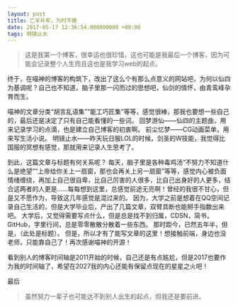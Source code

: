 ```yaml
---
layout: post
title: 亡羊补牢，为时不晚
date: 2017-05-17 12:36:54.000000000 +09:00
tags: 明镜止水
---
```


> 这是我第一个博客，很幸运也很珍惜，这也可能是我最后一个博客，因为可能会记录整个人生而且这也是我学习web的起点。

终于，在喵神的博客的构筑下，改出了这么个有那么点意义的网站吧，为何以仙四为基调呢？自己也不知道，脑子里那一闪而过的思想吧，仙剑的情怀，由青鸾峰孕育而生。

喵神的文章分类“胡言乱语集”“能工巧匠集”等等，感觉很棒，那我也要想一些自己的，最后还是决定了只有自己能看懂的一些词。
回梦游仙——仙四的主题曲，用来记录学习的点滴，也是建立自己博客的初衷啊。
前尘忆梦——CG动画菜单，用来写生活小说。
明镜止水——昨天玩日服LOL的时候，剑圣的W技能，我觉得比国服的冥想有感觉，那就用来记录人生思考了。

到此，这篇文章与标题有何关系呢？
每天，脑子里是各种毒鸡汤“不努力不知道什么是绝望”“上帝给你关上一扇窗，那也会再关上另一扇窗”等等，感觉内心被负面情绪缠绕，再加上自己很自卑，比自己厉害的人很多，比自己出身好的人更多，结合这两者的人更是……每每想到这里，总感觉前途无亮啊！曾经的我很不甘心，但是又不愿作为，导致这几年感觉是混过来的。
因为，大学之前是想着在QQ空间记录自己生活的，但是大学毕业后，产出了几篇文章，双臂具断也能掰手指数出来吧。
大学后，又觉得需要写点什么，但是总是找不到归属，CDSN，简书，GitHub，字里行间，总是零零散散分散着一些东西。
那时距今，已然五年半，但是，（此处是标题）。
但是，所以才有了能写文章的这里！想接触前端，身边也没老师，只能靠自己了！再次感谢喵神的开源！

看到别人的博客时间轴是2011开始的时候，自己还是有点尴尬，但是2017也要作为我的时间轴了，希望在2027我的内心还能有保留点现在的星星之火吧！

最后

> 虽然努力一辈子也可能达不到别人出生的起点，但我还是要前进。